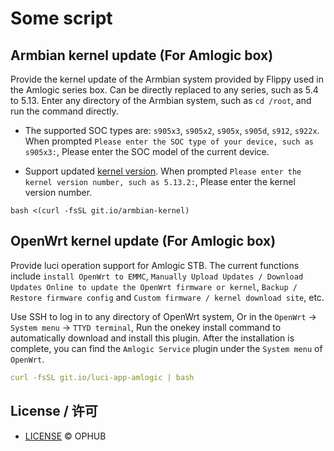 # Some script

## Armbian kernel update (For Amlogic box)

Provide the kernel update of the Armbian system provided by Flippy used in the Amlogic series box. Can be directly replaced to any series, such as 5.4 to 5.13. Enter any directory of the Armbian system, such as `cd /root`, and run the command directly.

- The supported SOC types are: `s905x3`, `s905x2`, `s905x`, `s905d`, `s912`, `s922x`. When prompted `Please enter the SOC type of your device, such as s905x3:`, Please enter the SOC model of the current device.

- Support updated [kernel version](https://github.com/ophub/amlogic-s9xxx-openwrt/tree/main/amlogic-s9xxx/amlogic-kernel). When prompted `Please enter the kernel version number, such as 5.13.2:`, Please enter the kernel version number.

```shell
bash <(curl -fsSL git.io/armbian-kernel)
```

## OpenWrt kernel update (For Amlogic box)

Provide luci operation support for Amlogic STB. The current functions include `install OpenWrt to EMMC`, `Manually Upload Updates / Download Updates Online to update the OpenWrt firmware or kernel`, `Backup / Restore firmware config` and `Custom firmware / kernel download site`, etc.

Use SSH to log in to any directory of OpenWrt system, Or in the `OpenWrt` → `System menu` → `TTYD terminal`, Run the onekey install command to automatically download and install this plugin. After the installation is complete, you can find the `Amlogic Service` plugin under the `System menu` of `OpenWrt`.

```yaml
curl -fsSL git.io/luci-app-amlogic | bash
```


## License / 许可
- [LICENSE](https://github.com/ophub/script/blob/main/LICENSE) © OPHUB
